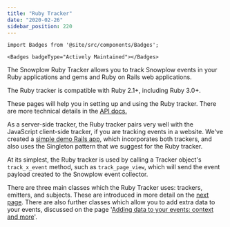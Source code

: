 ```yaml
---
title: "Ruby Tracker"
date: "2020-02-26"
sidebar_position: 220
---
```


```mdx-code-block
import Badges from '@site/src/components/Badges';

<Badges badgeType="Actively Maintained"></Badges>
```

The Snowplow Ruby Tracker allows you to track Snowplow events in your Ruby applications and gems and Ruby on Rails web applications.

The Ruby tracker is compatible with Ruby 2.1+, including Ruby 3.0+.

These pages will help you in setting up and using the Ruby tracker. There are more technical details in the [API docs.](https://snowplow.github.io/snowplow-ruby-tracker/SnowplowTracker.html)

As a server-side tracker, the Ruby tracker pairs very well with the JavaScript client-side tracker, if you are tracking events in a website. We've created a [simple demo Rails app](https://github.com/snowplow-incubator/snowplow-ruby-tracker-examples), which incorporates both trackers, and also uses the Singleton pattern that we suggest for the Ruby tracker.

At its simplest, the Ruby tracker is used by calling a Tracker object's `track_x_event` method, such as `track_page_view`, which will send the event payload created to the Snowplow event collector.

There are three main classes which the Ruby Tracker uses: trackers, emitters, and subjects. These are introduced in more detail on the [next page](/docs/collecting-data/collecting-from-own-applications/ruby-tracker/getting-started/index.md). There are also further classes which allow you to add extra data to your events, discussed on the page '[Adding data to your events: context and more](/docs/collecting-data/collecting-from-own-applications/ruby-tracker/adding-data-events/index.md)'.
